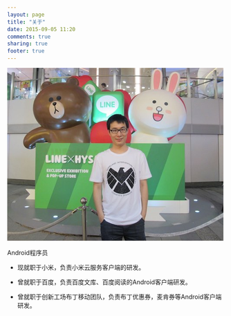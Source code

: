 ```yaml
---
layout: page
title: "关于"
date: 2015-09-05 11:20
comments: true
sharing: true
footer: true
---
```

![zhanghuimin](/images/about_me.jpg)

Android程序员

* 现就职于小米，负责小米云服务客户端的研发。

* 曾就职于百度，负责百度文库、百度阅读的Android客户端研发。

* 曾就职于创新工场布丁移动团队，负责布丁优惠券，麦肯券等Android客户端研发。

